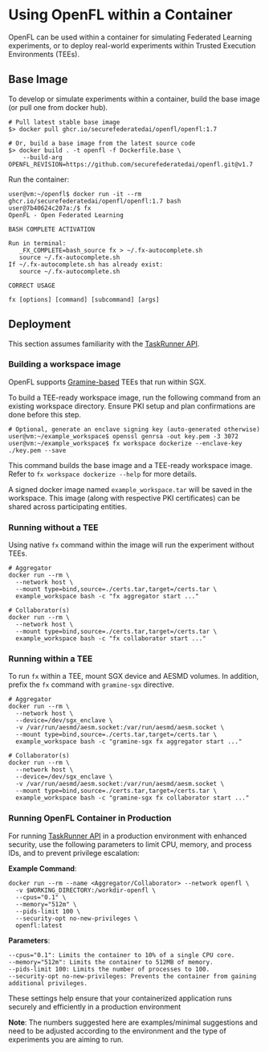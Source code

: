 # Using OpenFL within a Container

OpenFL can be used within a container for simulating Federated Learning experiments, or to deploy real-world experiments within Trusted Execution Environments (TEEs).

## Base Image

To develop or simulate experiments within a container, build the base image (or pull one from docker hub).

```shell
# Pull latest stable base image
$> docker pull ghcr.io/securefederatedai/openfl/openfl:1.7

# Or, build a base image from the latest source code
$> docker build . -t openfl -f Dockerfile.base \
    --build-arg OPENFL_REVISION=https://github.com/securefederatedai/openfl.git@v1.7
```

Run the container:
```shell
user@vm:~/openfl$ docker run -it --rm ghcr.io/securefederatedai/openfl/openfl:1.7 bash
user@7b40624c207a:/$ fx
OpenFL - Open Federated Learning                                                

BASH COMPLETE ACTIVATION

Run in terminal:
   _FX_COMPLETE=bash_source fx > ~/.fx-autocomplete.sh
   source ~/.fx-autocomplete.sh
If ~/.fx-autocomplete.sh has already exist:
   source ~/.fx-autocomplete.sh

CORRECT USAGE

fx [options] [command] [subcommand] [args]
```

## Deployment
This section assumes familiarity with the [TaskRunner API](https://openfl.readthedocs.io/en/latest/about/features_index/taskrunner.html#running-the-task-runner).

### Building a workspace image
OpenFL supports [Gramine-based](https://gramine.readthedocs.io/en/stable/) TEEs that run within SGX.

To build a TEE-ready workspace image, run the following command from an existing workspace directory. Ensure PKI setup and plan confirmations are done before this step.

```shell
# Optional, generate an enclave signing key (auto-generated otherwise)
user@vm:~/example_workspace$ openssl genrsa -out key.pem -3 3072
user@vm:~/example_workspace$ fx workspace dockerize --enclave-key ./key.pem --save
```
This command builds the base image and a TEE-ready workspace image. Refer to `fx workspace dockerize --help` for more details.

A signed docker image named `example_workspace.tar` will be saved in the workspace. This image (along with respective PKI certificates) can be shared across participating entities.

### Running without a TEE
Using native `fx` command within the image will run the experiment without TEEs.

```shell
# Aggregator
docker run --rm \
  --network host \
  --mount type=bind,source=./certs.tar,target=/certs.tar \
  example_workspace bash -c "fx aggregator start ..."

# Collaborator(s)
docker run --rm \
  --network host \
  --mount type=bind,source=./certs.tar,target=/certs.tar \
  example_workspace bash -c "fx collaborator start ..."
```

### Running within a TEE
To run `fx` within a TEE, mount SGX device and AESMD volumes. In addition, prefix the `fx` command with `gramine-sgx` directive.
```shell
# Aggregator
docker run --rm \
  --network host \
  --device=/dev/sgx_enclave \
  -v /var/run/aesmd/aesm.socket:/var/run/aesmd/aesm.socket \
  --mount type=bind,source=./certs.tar,target=/certs.tar \
  example_workspace bash -c "gramine-sgx fx aggregator start ..."

# Collaborator(s)
docker run --rm \
  --network host \
  --device=/dev/sgx_enclave \
  -v /var/run/aesmd/aesm.socket:/var/run/aesmd/aesm.socket \
  --mount type=bind,source=./certs.tar,target=/certs.tar \
  example_workspace bash -c "gramine-sgx fx collaborator start ..."
```
### Running OpenFL Container in Production
For running [TaskRunner API](https://openfl.readthedocs.io/en/latest/about/features_index/taskrunner.html#running-the-task-runner) in a production environment with enhanced security, use the following parameters to limit CPU, memory, and process IDs, and to prevent privilege escalation:

**Example Command**:
```shell
docker run --rm --name <Aggregator/Collaborator> --network openfl \
  -v $WORKING_DIRECTORY:/workdir-openfl \
  --cpus="0.1" \
  --memory="512m" \
  --pids-limit 100 \
  --security-opt no-new-privileges \
  openfl:latest
```
**Parameters**:
```shell
--cpus="0.1": Limits the container to 10% of a single CPU core.
--memory="512m": Limits the container to 512MB of memory.
--pids-limit 100: Limits the number of processes to 100.
--security-opt no-new-privileges: Prevents the container from gaining additional privileges.
```
These settings help ensure that your containerized application runs securely and efficiently in a production environment

**Note**: The numbers suggested here are examples/minimal suggestions and need to be adjusted according to the environment and the type of experiments you are aiming to run.
